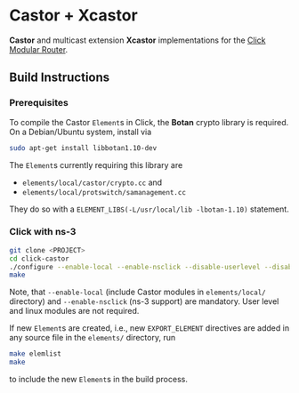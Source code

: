 # Castor + Xcastor
**Castor** and multicast extension **Xcastor** implementations for the [Click Modular Router](http://www.read.cs.ucla.edu/click/).

## Build Instructions

### Prerequisites
To compile the Castor `Element`s in Click, the **Botan** crypto library is required. On a Debian/Ubuntu system, install via
```bash
sudo apt-get install libbotan1.10-dev
```
The `Element`s currently requiring this library are
- `elements/local/castor/crypto.cc` and
- `elements/local/protswitch/samanagement.cc`

They do so with a `ELEMENT_LIBS(-L/usr/local/lib -lbotan-1.10)` statement.

### Click with ns-3
```bash
git clone <PROJECT>
cd click-castor
./configure --enable-local --enable-nsclick --disable-userlevel --disable-linuxmodule --disable-app --disable-aqm --disable-analysis --disable-test --disable-tcpudp --disable-icmp --disable-threads
make
```
Note, that `--enable-local` (include Castor modules in `elements/local/` directory) and `--enable-nsclick` (ns-3 support) are mandatory. User level and linux modules are not required.

If new `Element`s are created, i.e., new `EXPORT_ELEMENT` directives are added in any source file in the `elements/` directory, run
```bash
make elemlist
make
```
to include the new `Element`s in the build process.